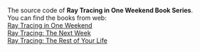 The source code of **Ray Tracing in One Weekend Book Series**.  
You can find the books from web:    
[Ray Tracing in One Weekend](https://raytracing.github.io/books/RayTracingInOneWeekend.html "")    
[Ray Tracing: The Next Week](https://raytracing.github.io/books/RayTracingTheNextWeek.html "")  
[Ray Tracing: The Rest of Your Life](https://raytracing.github.io/books/RayTracingTheRestOfYourLife.html "")    

